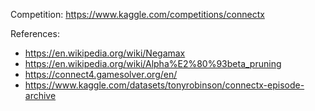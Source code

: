 Competition: https://www.kaggle.com/competitions/connectx

References:
* https://en.wikipedia.org/wiki/Negamax
* https://en.wikipedia.org/wiki/Alpha%E2%80%93beta_pruning
* https://connect4.gamesolver.org/en/
* https://www.kaggle.com/datasets/tonyrobinson/connectx-episode-archive